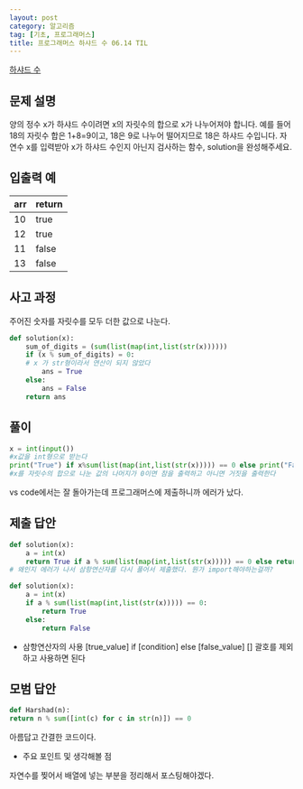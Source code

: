 ```yaml
---
layout: post
category: 알고리즘
tag: [기초, 프로그래머스]
title: 프로그래머스 하샤드 수 06.14 TIL
---
```


[하샤드 수](https://programmers.co.kr/learn/courses/30/lessons/12947) 

## 문제 설명

양의 정수 x가 하샤드 수이려면 x의 자릿수의 합으로 x가 나누어져야 합니다. 예를 들어 18의 자릿수 합은 1+8=9이고, 18은 9로 나누어 떨어지므로 18은 하샤드 수입니다. 자연수 x를 입력받아 x가 하샤드 수인지 아닌지 검사하는 함수, solution을 완성해주세요.

## 입출력 예

<table>
  <thead>
    <tr>
      <th>arr</th>
      <th>return</th>
    </tr>
  </thead>
  <tbody>
    <tr>
      <td>10</td>
      <td>true</td>
    </tr>
    <tr>
      <td>12</td>
      <td>true</td>
    </tr>
    <tr>
      <td>11</td>
      <td>false</td>
    </tr>
    <tr>
      <td>13</td>
      <td>false</td>
    </tr>
  </tbody>
</table>

## 사고 과정 

주어진 숫자를 자릿수를 모두 더한 값으로 나눈다.

```python
def solution(x):
    sum_of_digits = (sum(list(map(int,list(str(x))))))
    if (x % sum_of_digits) = 0:
    # x 가 str형이라서 연산이 되지 않았다
        ans = True
    else:
        ans = False
    return ans
```

## 풀이 

```python
x = int(input())
#x값을 int형으로 받는다
print("True") if x%sum(list(map(int,list(str(x))))) == 0 else print("False")
#x를 자릿수의 합으로 나눈 값의 나머지가 0이면 참을 출력하고 아니면 거짓을 출력한다
```
vs code에서는 잘 돌아가는데 프로그래머스에 제출하니까 에러가 났다.
## 제출 답안

```python
def solution(x):
    a = int(x)
    return True if a % sum(list(map(int,list(str(x))))) == 0 else return False
# 왜인지 에러가 나서 삼항연산자를 다시 풀어서 제출했다. 뭔가 import해야하는걸까? 
```

```python
def solution(x):
    a = int(x)
    if a % sum(list(map(int,list(str(x))))) == 0:
        return True
    else:
        return False
```

* 삼항연산자의 사용
\[true_value] if \[condition] else \[false_value]
[] 괄호를 제외하고 사용하면 된다
## 모범 답안
```python
def Harshad(n):
return n % sum([int(c) for c in str(n)]) == 0
```
아름답고 간결한 코드이다.

* 주요 포인트 및 생각해볼 점  

자연수를 찢어서 배열에 넣는 부분을 정리해서 포스팅해야겠다.